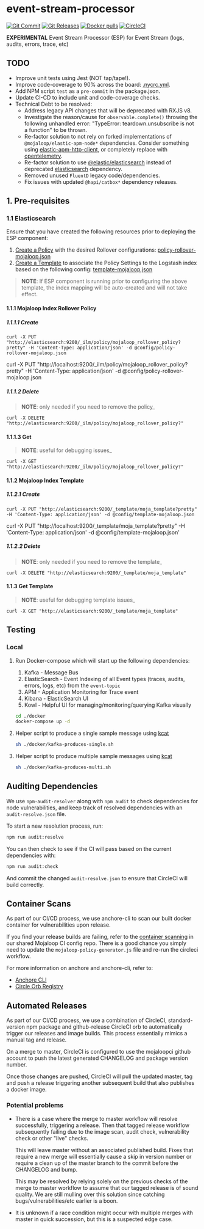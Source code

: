 # event-stream-processor

[![Git Commit](https://img.shields.io/github/last-commit/mojaloop/event-stream-processor.svg?style=flat)](https://github.com/mojaloop/event-stream-processor/commits/master)
[![Git Releases](https://img.shields.io/github/release/mojaloop/event-stream-processor.svg?style=flat)](https://github.com/mojaloop/event-stream-processor/releases)
[![Docker pulls](https://img.shields.io/docker/pulls/mojaloop/event-stream-processor.svg?style=flat)](https://hub.docker.com/r/mojaloop/event-stream-processor)
[![CircleCI](https://circleci.com/gh/mojaloop/event-stream-processor.svg?style=svg)](https://app.circleci.com/pipelines/github/mojaloop/event-stream-processor)

**EXPERIMENTAL** Event Stream Processor (ESP) for Event Stream (logs, audits, errors, trace, etc)

## TODO

- Improve unit tests using Jest (NOT tap/tape!).
- Improve code-coverage to 90% across the board: [.nycrc.yml](./.nycrc.yml).
- Add NPM script `test` as a `pre-commit` in the package.json.
- Update CI-CD to include unit and code-coverage checks.
- Technical Debt to be resolved:
  - Address legacy API changes that will be deprecated with RXJS v8.
  - Investigate the reason/cause for `observable.complete()` throwing the following unhandled error: "TypeError: teardown.unsubscribe is not a function" to be thrown.
  - Re-factor solution to not rely on forked implementations of `@mojaloop/elastic-apm-node*` dependencies. Consider something using [elastic-apm-http-client](https://www.npmjs.com/package/elastic-apm-http-client), or completely replace with [opentelemetry](https://opentelemetry.io/docs/instrumentation/js/getting-started/).
  - Re-factor solution to use [@elastic/elasticsearch](https://www.npmjs.com/package/@elastic/elasticsearch) instead of deprecated [elasticsearch](https://www.npmjs.com/package/elasticsearch) dependency.
  - Removed unused `FluentD` legacy code/dependencies.
  - Fix issues with updated `@hapi/catbox*` dependency releases.

## 1. Pre-requisites

### 1.1 Elasticsearch

Ensure that you have created the following resources prior to deploying the ESP component:

1. [Create a Policy](#1111-create) with the desired Rollover configurations: [policy-rollover-mojaloop.json](./config/policy-rollover-mojaloop.json)
2. [Create a Template](#1121-create) to associate the Policy Settings to the Logstash index based on the following config: [template-mojaloop.json](./config/template-mojaloop.json)

> **NOTE**:
> If ESP component is running prior to configuring the above template, the index mapping will be auto-created and will not take effect.

#### 1.1.1 Mojaloop Index Rollover Policy

##### 1.1.1.1 Create

```curl
curl -X PUT "http://elasticsearch:9200/_ilm/policy/mojaloop_rollover_policy?pretty" -H 'Content-Type: application/json' -d @config/policy-rollover-mojaloop.json
```

curl -X PUT "http://localhost:9200/_ilm/policy/mojaloop_rollover_policy?pretty" -H 'Content-Type: application/json' -d @config/policy-rollover-mojaloop.json

##### 1.1.1.2 Delete

> **NOTE**:
> only needed if you need to remove the policy_

```curl
curl -X DELETE "http://elasticsearch:9200/_ilm/policy/mojaloop_rollover_policy?"
```

#### 1.1.1.3 Get

> **NOTE**:
> useful for debugging issues_

```curl
curl -X GET "http://elasticsearch:9200/_ilm/policy/mojaloop_rollover_policy?"
```

#### 1.1.2 Mojaloop Index Template

##### 1.1.2.1 Create

```curl
curl -X PUT "http://elasticsearch:9200/_template/moja_template?pretty" -H 'Content-Type: application/json' -d @config/template-mojaloop.json
```

curl -X PUT "http://localhost:9200/_template/moja_template?pretty" -H 'Content-Type: application/json' -d @config/template-mojaloop.json'

##### 1.1.2.2 Delete

> **NOTE**:
> only needed if you need to remove the template_

 ```curl
 curl -X DELETE "http://elasticsearch:9200/_template/moja_template"
 ```

#### 1.1.3 Get Template

 > **NOTE**:
 useful for debugging template issues_

 ```curl
 curl -X GET "http://elasticsearch:9200/_template/moja_template"
 ```

## Testing

### Local

1. Run Docker-compose which will start up the following dependencies:

    1. Kafka - Message Bus
    2. ElasticSearch - Event Indexing of all Event types (traces, audits, errors, logs, etc) from the `event-topic`
    3. APM - Application Monitoring for Trace event
    4. Kibana - ElasticSearch UI
    5. Kowl - Helpful UI for managing/monitoring/querying Kafka visually

    ```bash
    cd ./docker
    docker-compose up -d
    ```

2. Helper script to produce a single sample message using [kcat](https://github.com/edenhill/kcat)

    ```bash
    sh ./docker/kafka-produces-single.sh
    ```

3. Helper script to produce multiple sample messages using [kcat](https://github.com/edenhill/kcat)

    ```bash
    sh ./docker/kafka-produces-multi.sh
    ```

## Auditing Dependencies

We use `npm-audit-resolver` along with `npm audit` to check dependencies for node vulnerabilities, and keep track of resolved dependencies with an `audit-resolve.json` file.

To start a new resolution process, run:

```bash
npm run audit:resolve
```

You can then check to see if the CI will pass based on the current dependencies with:

```bash
npm run audit:check
```

And commit the changed `audit-resolve.json` to ensure that CircleCI will build correctly.

## Container Scans

As part of our CI/CD process, we use anchore-cli to scan our built docker container for vulnerabilities upon release.

If you find your release builds are failing, refer to the [container scanning](https://github.com/mojaloop/ci-config#container-scanning) in our shared Mojaloop CI config repo. There is a good chance you simply need to update the `mojaloop-policy-generator.js` file and re-run the circleci workflow.

For more information on anchore and anchore-cli, refer to:

- [Anchore CLI](https://github.com/anchore/anchore-cli)
- [Circle Orb Registry](https://circleci.com/orbs/registry/orb/anchore/anchore-engine)

## Automated Releases

As part of our CI/CD process, we use a combination of CircleCI, standard-version
npm package and github-release CircleCI orb to automatically trigger our releases
and image builds. This process essentially mimics a manual tag and release.

On a merge to master, CircleCI is configured to use the mojaloopci github account
to push the latest generated CHANGELOG and package version number.

Once those changes are pushed, CircleCI will pull the updated master, tag and
push a release triggering another subsequent build that also publishes a docker image.

### Potential problems

- There is a case where the merge to master workflow will resolve successfully, triggering
  a release. Then that tagged release workflow subsequently failing due to the image scan,
  audit check, vulnerability check or other "live" checks.

  This will leave master without an associated published build. Fixes that require
  a new merge will essentially cause a skip in version number or require a clean up
  of the master branch to the commit before the CHANGELOG and bump.

  This may be resolved by relying solely on the previous checks of the
  merge to master workflow to assume that our tagged release is of sound quality.
  We are still mulling over this solution since catching bugs/vulnerabilities/etc earlier
  is a boon.

- It is unknown if a race condition might occur with multiple merges with master in
  quick succession, but this is a suspected edge case.
